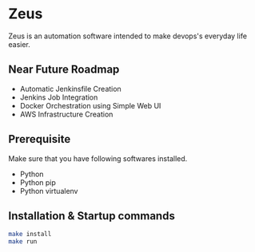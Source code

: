# Zeus
Zeus is an automation software intended to make devops's everyday life easier.

## Near Future Roadmap
- Automatic Jenkinsfile Creation
- Jenkins Job Integration
- Docker Orchestration using Simple Web UI
- AWS Infrastructure Creation

## Prerequisite
Make sure that you have following softwares installed.
- Python
- Python pip
- Python virtualenv

## Installation & Startup commands

```bash
make install
make run
```
